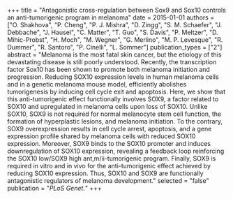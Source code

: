 +++
title = "Antagonistic cross-regulation between Sox9 and Sox10 controls an anti-tumorigenic program in melanoma"
date = 2015-01-01
authors = ["O. Shakhova", "P. Cheng", "P. J. Mishra", "D. Zingg", "S. M. Schaefer", "J. Debbache", "J. Hausel", "C. Matter", "T. Guo", "S. Davis", "P. Meltzer", "D. Mihic-Probst", "H. Moch", "M. Wegner", "G. Merlino", "M. P. Levesque", "R. Dummer", "R. Santoro", "P. Cinelli", "L. Sommer"]
publication_types = ["2"]
abstract = "Melanoma is the most fatal skin cancer, but the etiology of this devastating disease is still poorly understood. Recently, the transcription factor Sox10 has been shown to promote both melanoma initiation and progression. Reducing SOX10 expression levels in human melanoma cells and in a genetic melanoma mouse model, efficiently abolishes tumorigenesis by inducing cell cycle exit and apoptosis. Here, we show that this anti-tumorigenic effect functionally involves SOX9, a factor related to SOX10 and upregulated in melanoma cells upon loss of SOX10. Unlike SOX10, SOX9 is not required for normal melanocyte stem cell function, the formation of hyperplastic lesions, and melanoma initiation. To the contrary, SOX9 overexpression results in cell cycle arrest, apoptosis, and a gene expression profile shared by melanoma cells with reduced SOX10 expression. Moreover, SOX9 binds to the SOX10 promoter and induces downregulation of SOX10 expression, revealing a feedback loop reinforcing the SOX10 low/SOX9 high ant,m/ii-tumorigenic program. Finally, SOX9 is required in vitro and in vivo for the anti-tumorigenic effect achieved by reducing SOX10 expression. Thus, SOX10 and SOX9 are functionally antagonistic regulators of melanoma development."
selected = "false"
publication = "*PLoS Genet.*"
+++

